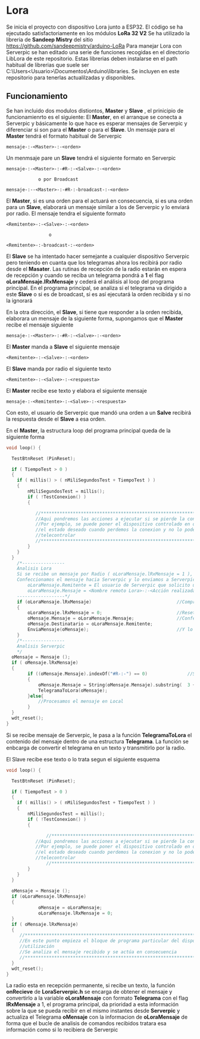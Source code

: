 # Lora
Se inicia el proyecto con dispositivo Lora junto a ESP32. El código se ha ejecutado satisfactoriamente en los módulos **LoRa 32 V2**
Se ha utilizado la libreria de **Sandeep Mistry** del sitio https://github.com/sandeepmistry/arduino-LoRa
Para manejar Lora con Serverpic se han editado una serie de funciones recogidas en el directorio LibLora de este repositorio. Estas librerias deben instalarse en el path habitual de librerias que suele ser C:\Users\<Usuario>\Documentos\Arduino\libraries. Se incluyen en este repositorio para tenerlas actualilzadas y disponibles.

## Funcionamiento
Se han incluido dos modulos distiontos, **Master** y **Slave** , el prinicipio de funcionamienrto es el siguiente:
El **Master**, en el arranque se conecta a Serverpic y básicamente lo que hace es esperar mensajes de Serverpic y diferenciar si son para el **Master** o para el **Slave**.
Un mensaje para el **Master** tendrá el formato habitual de Serverpic

	mensaje-:-<Master>-:-<orden>

Un menmsaje pare un **Slave** tendrá el siguiente formato en Serverpic

	mensaje-:-<Master>-:-#R-:-<Salve>-:-<orden>

				o por Broadcast

	mensaje-:--<Master>-:-#R-:-broadcast-:-<orden>  	

El **Master**, si es una orden para el actuará en consecuencia, si es una orden para un **Slave**, elaborará un mensaje similar a los de Serverpic y lo enviará por radio. El mensaje tendra el siguiente formato

	<Remitente>-:-<Salve>-:-<orden>

					o

	<Remitente>-:-broadcast-:-<orden>				


El **Slave** se ha intentado hacer semejante a cualquier dispositivo Serverpic pero teniendo en cuanta que los telegramas ahora los recibirá por radio desde el **Masater**. Las rutinas de recepción de la radio estarán en espera de recepción y cuando se reciba un telegrama pondrá a **1** el flag  **oLoraMensaje.lRxMensaje** y cederá el análisis al loop del programa principal.
En el programa principal, se analiza si el telegrama va dirigido a este **Slave** o si es de broadcast, si es así ejecutará la orden recibida y si no la ignorará

En la otra dirección, el **Slave**, si tiene que responder a la orden recibida, elaborara un mensaje de la siguiente forma, supongamos que el **Master** recibe el mensaje siguiente

	mensaje-:-<Master>-:-#R-:-<Salve>-:-<orden>

El **Master** manda a **Slave** el siguiente mensaje

	<Remitente>-:-<Salve>-:-<orden>

El **Slave** manda por radio el siguiente texto

	<Remitente>-:-<Salve>-:-<respuesta>

El **Master** recibe ese texto y elabora el siguiente mensaje

	mensaje-:-<Remitente>-:-<Salve>-:-<respuesta>

Con esto, el usuario de Serverpic que mandó una orden a un **Salve** recibirá la respuesta desde el **Slave** a esa orden.	



En el **Master**, la estructura loop del programa principal queda de la siguiente forma

```C++
void loop() {

  TestBtnReset (PinReset);

  if ( TiempoTest > 0 )
  {
	if ( millis() > ( nMiliSegundosTest + TiempoTest ) )	
	{
		nMiliSegundosTest = millis();
		if ( !TestConexion() )
		{

      	   //**********************************************************************
		   //Aqui pondremos las acciones a ejecutar si se pierde la conexion
		   //Por ejemplo, se puede poner el dispositivo controlado en off que seria
		   //el estado deseado cuando perdemos la conexion y no lo podemos 
		   //telecontrolar
      	   //**********************************************************************
		}												                                                         
 	}	
  }
  	/*----------------
	Analisis Lora
 	Si se recibe un mensaje por Radio ( oLoraMensaje.lRxMensaje = 1 ), reseteamos el flag oLoraMensaje.lRxMensaje
	Confeccionamos el mensaje hacia Serverpic y lo enviamos a Serverpic
		oLoraMensaje.Remitente = El usuario de Serverpic que solicito una accion de un remoto de Lora
		oLoraMensaje.Mensaje = <Nombre remoto Lora>-:-<Acción realizada>
	------------------*/
	if (oLoraMensaje.lRxMensaje)								//Comprobamos si se ha recibido informacion por radio y si es asi le damos prioridad a la radio
	{
		oLoraMensaje.lRxMensaje = 0;							//Resetasmo el flag de informacion recibida por radio			
		oMensaje.Mensaje = oLoraMensaje.Mensaje;				//Confeccionamos el mensaje a enviar hacia el servidor	
		oMensaje.Destinatario = oLoraMensaje.Remitente;
		EnviaMensaje(oMensaje);									//Y lo enviamos
	}
  	/*----------------
	Analisis Serverpic
	*/
  oMensaje = Mensaje ();								 					 
  if ( oMensaje.lRxMensaje)										
  {
		if ((oMensaje.Mensaje).indexOf("#R-:-") == 0)				//Si el inicio del mensaje es #R es mensaje para enviar a los remotos
		{
			oMensaje.Mensaje = String(oMensaje.Mensaje).substring(  3 + String(oMensaje.Mensaje).indexOf("-:-"),  String(oMensaje.Mensaje).length() ); //Excluimos #R del mensaje
			TelegramaToLora(oMensaje);
		}else{
			//Procesamos el mensaje en Local
		}	
  }
  wdt_reset(); 													
}
```

Si se recibe mensaje de Serverpic, le pasa a la función **TelegramaToLora** el contenido del mensaje dentro de una estructura **Telegrama**. La función se enbcarga de convertir el telegrama en un texto y transmitirlo por la radio.

El Slave recibe ese texto o lo trata segun el siguiente esquema

```C++
void loop() {

  TestBtnReset (PinReset);

  if ( TiempoTest > 0 )
  {
	if ( millis() > ( nMiliSegundosTest + TiempoTest ) )	
	{
		nMiliSegundosTest = millis();
		if ( !TestConexion() )
		{

      	  	   //**********************************************************************
		   //Aqui pondremos las acciones a ejecutar si se pierde la conexion
		   //Por ejemplo, se puede poner el dispositivo controlado en off que seria
		   //el estado deseado cuando perdemos la conexion y no lo podemos 
		   //telecontrolar
      	  	   //**********************************************************************
		}												                                                         
 	}	
  }
    	
  oMensaje = Mensaje ();	
  if (oLoraMensaje.lRxMensaje)	
  {
			oMensaje = oLoraMensaje;
			oLoraMensaje.lRxMensaje = 0;
  }								 					 
  if ( oMensaje.lRxMensaje)										
  {
     //*******************************************************************************
     //En este punto empieza el bloque de programa particular del dispositivo según la 
     //utilización
     //Se analiza el mensaje recibido y se actúa en consecuencia
     //*******************************************************************************
  }
  wdt_reset(); 													
}
```
La radio esta en recepción permanente, si recibe un texto, la función **onRecieve** de **LoraServerpic.h** se encarga de obtener el mensaje y convertirlo a la variable **oLoraMensaje** con formato **Telegrama** con el flag **lRxMensaje** a 1, el programa principal, da prioridad a esta información sobre la que se pueda recibir en el mismo instantes desde **Serverpic** y actualiza el Telegrama **oMensaje** con la informacion de **oLoraMensaje** de forma que el bucle de analisis de comandos recibidos tratara esa información como si lo recibiera de Serverpic